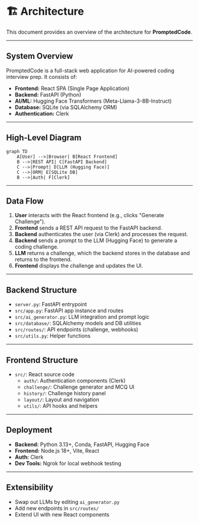 # 🏗️ Architecture

This document provides an overview of the architecture for **PromptedCode**.

---

## System Overview

PromptedCode is a full-stack web application for AI-powered coding interview prep. It consists of:

- **Frontend:** React SPA (Single Page Application)
- **Backend:** FastAPI (Python)
- **AI/ML:** Hugging Face Transformers (Meta-Llama-3-8B-Instruct)
- **Database:** SQLite (via SQLAlchemy ORM)
- **Authentication:** Clerk

---

## High-Level Diagram

```mermaid
graph TD
    A[User] -->|Browser| B[React Frontend]
    B -->|REST API| C[FastAPI Backend]
    C -->|Prompt| D[LLM (Hugging Face)]
    C -->|ORM| E[SQLite DB]
    B -->|Auth| F[Clerk]
```

---

## Data Flow

1. **User** interacts with the React frontend (e.g., clicks "Generate Challenge").
2. **Frontend** sends a REST API request to the FastAPI backend.
3. **Backend** authenticates the user (via Clerk) and processes the request.
4. **Backend** sends a prompt to the LLM (Hugging Face) to generate a coding challenge.
5. **LLM** returns a challenge, which the backend stores in the database and returns to the frontend.
6. **Frontend** displays the challenge and updates the UI.

---

## Backend Structure

- `server.py`: FastAPI entrypoint
- `src/app.py`: FastAPI app instance and routes
- `src/ai_generator.py`: LLM integration and prompt logic
- `src/database/`: SQLAlchemy models and DB utilities
- `src/routes/`: API endpoints (challenge, webhooks)
- `src/utils.py`: Helper functions

---

## Frontend Structure

- `src/`: React source code
  - `auth/`: Authentication components (Clerk)
  - `challenge/`: Challenge generator and MCQ UI
  - `history/`: Challenge history panel
  - `layout/`: Layout and navigation
  - `utils/`: API hooks and helpers

---

## Deployment

- **Backend:** Python 3.13+, Conda, FastAPI, Hugging Face
- **Frontend:** Node.js 18+, Vite, React
- **Auth:** Clerk
- **Dev Tools:** Ngrok for local webhook testing

---

## Extensibility

- Swap out LLMs by editing `ai_generator.py`
- Add new endpoints in `src/routes/`
- Extend UI with new React components
